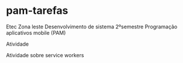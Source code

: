 # pam-tarefas
Etec Zona leste
Desenvolvimento de sistema 2ºsemestre
Programação aplicativos mobile (PAM)


Atividade 

Atividade sobre service workers

